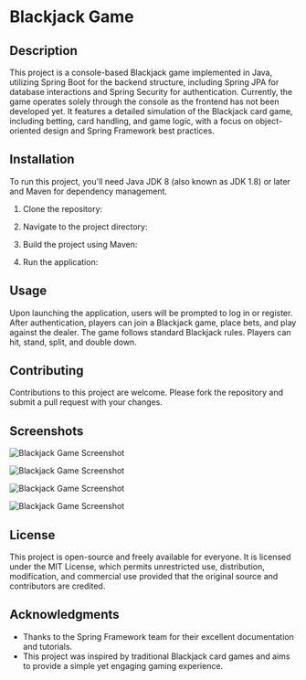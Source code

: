 # Blackjack Game

## Description
This project is a console-based Blackjack game implemented in Java, utilizing Spring Boot for the backend structure, including Spring JPA for database interactions and Spring Security for authentication. Currently, the game operates solely through the console as the frontend has not been developed yet. It features a detailed simulation of the Blackjack card game, including betting, card handling, and game logic, with a focus on object-oriented design and Spring Framework best practices.

## Installation
To run this project, you'll need Java JDK 8 (also known as JDK 1.8) or later and Maven for dependency management.

1. Clone the repository:

2. Navigate to the project directory:

3. Build the project using Maven:

4. Run the application:

## Usage
Upon launching the application, users will be prompted to log in or register. After authentication, players can join a Blackjack game, place bets, and play against the dealer. The game follows standard Blackjack rules. Players can hit, stand, split, and double down.

## Contributing
Contributions to this project are welcome. Please fork the repository and submit a pull request with your changes.

## Screenshots
![Blackjack Game Screenshot](/images/blackjack-game-screenshot.png "Blackjack Game Screenshot")

![Blackjack Game Screenshot](/images/blackjack-game-screenshot.png "Blackjack Game Screenshot")

![Blackjack Game Screenshot](/images/blackjack-game-screenshot.png "Blackjack Game Screenshot")

![Blackjack Game Screenshot](/images/blackjack-game-screenshot.png "Blackjack Game Screenshot")



## License
This project is open-source and freely available for everyone. It is licensed under the MIT License, which permits unrestricted use, distribution, modification, and commercial use provided that the original source and contributors are credited.

## Acknowledgments
- Thanks to the Spring Framework team for their excellent documentation and tutorials.
- This project was inspired by traditional Blackjack card games and aims to provide a simple yet engaging gaming experience.


